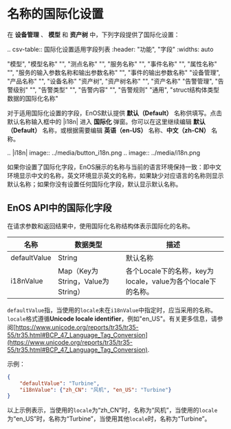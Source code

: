 # 名称的国际化设置

在 **设备管理** 、 **模型** 和 **资产树** 中，下列字段提供了国际化设置：

.. csv-table:: 国际化设置适用字段列表
   :header: "功能", "字段"
   :widths: auto

   "模型", "模型名称"
   "", "测点名称"
   "", "服务名称"
   "", "事件名称"
   "", "属性名称"
   "", "服务的输入参数名称和输出参数名称"
   "", "事件的输出参数名称"
   "设备管理", "产品名称"
   "", "设备名称"
   "资产树", "资产树名称"
   "", "资产名称"
   "告警管理", "告警级别"
   "", "告警类型"
   "", "告警内容"
   "", "告警规则"
   "通用", "struct结构体类型数据的国际化名称"

对于适用国际化设置的字段，EnOS默认提供 **默认（Default）** 名称供填写。点击默认名称输入框中的 |i18n| 进入 **国际化** 弹窗。你可以在这里继续编辑 **默认（Default）** 名称，或根据需要编辑 **英语（en-US）** 名称、**中文（zh-CN）** 名称。

.. |i18n| image:: ../media/button_i18n.png
.. image:: ../media/i18n.png

如果你设置了国际化字段，EnOS展示的名称与当前的语言环境保持一致：即中文环境显示中文的名称，英文环境显示英文的名称，如果缺少对应语言的名称则显示默认名称；如果你没有设置任何国际化字段，默认显示默认名称。

## EnOS API中的国际化字段

在请求参数和返回结果中，使用国际化名称结构体表示国际化的名称。

|名称     |数据类型      |   描述|
|------------|--------------|------|
|defaultValue|String |默认名称|
|i18nValue |Map（Key为String，Value为String）| 各个Locale下的名称，key为locale，value为各个locale下的名称。|

`defaultValue`指，当使用的`locale`未在`i18nValue`中指定时，应当采用的名称。`locale`格式遵循**Unicode locale identifier**，例如"en_US"。有关更多信息，请参阅[https://www.unicode.org/reports/tr35/tr35-55/tr35.html#BCP_47_Language_Tag_Conversion](https://www.unicode.org/reports/tr35/tr35-55/tr35.html#BCP_47_Language_Tag_Conversion).

示例：

```json
{
	"defaultValue": "Turbine",
    "i18nValue": {"zh_CN": "风机", "en_US": "Turbine"}
}
```

以上示例表示，当使用的`locale`为“zh_CN”时，名称为“风机”，当使用的`locale`为“en_US”时，名称为“Turbine”，当使用其他`locale`时，名称为“Turbine”。






